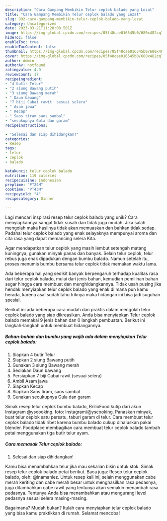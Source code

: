 ```yaml
---
description: "Cara Gampang Membikin Telur ceplok balado yang Lezat"
title: "Cara Gampang Membikin Telur ceplok balado yang Lezat"
slug: 992-cara-gampang-membikin-telur-ceplok-balado-yang-lezat
category: Uncategorized
date: 2023-03-21T11:28:08.501Z
image: https://img-global.cpcdn.com/recipes/05f48cae016545b0/680x482cq70/telur-ceplok-balado-foto-resep-utama.jpg
hideToc: false
enableToc: true
enableTocContent: false
thumbnail: https://img-global.cpcdn.com/recipes/05f48cae016545b0/680x482cq70/telur-ceplok-balado-foto-resep-utama.jpg
cover: https://img-global.cpcdn.com/recipes/05f48cae016545b0/680x482cq70/telur-ceplok-balado-foto-resep-utama.jpg
author: Admin
authorAv: notfound
ratingvalue: 4.9
reviewcount: 17
recipeingredient:
- "4 butir Telur"
- "2 siung Bawang putih"
- "3 siung Bawang merah"
- " Daun bawang"
- "7 biji Cabai rawit  sesuai selera"
- " Asam jawa"
- " Kecap"
- " Saos tiram saos sambal"
- "secukupnya Gula dan garam"
recipeinstructions:

- "Selesai dan siap dihidangkan!"
categories:
- Resep
tags:
- telur
- ceplok
- balado

katakunci: telur ceplok balado 
nutrition: 119 calories
recipecuisine: Indonesian
preptime: "PT24M"
cooktime: "PT43M"
recipeyield: "4"
recipecategory: Dinner

---
```





Lagi mencari inspirasi resep telur ceplok balado yang unik? Cara menyiapkannya sangat tidak susah dan tidak juga mudah. Jika salah mengolah maka hasilnya tidak akan memuaskan dan bahkan tidak sedap. Padahal telur ceplok balado yang enak selayaknya mempunyai aroma dan cita rasa yang dapat memancing selera Kita.





Agar mendapatkan telur ceplok yang masih lembut setengah matang kuningnya, gunakan minyak panas dan banyak. Selain telur ceplok, telur rebus juga enak dipadukan dengan bumbu balado. Namun setelah itu, proses menumis bumbu bersama telur ceplok tidak memakan waktu lama.

Ada beberapa hal yang sedikit banyak berpengaruh terhadap kualitas rasa dari telur ceplok balado, mulai dari jenis bahan, kemudian pemilihan bahan segar hingga cara membuat dan menghidangkannya. Tidak usah pusing jika hendak menyiapkan telur ceplok balado yang enak di mana pun kamu berada, karena asal sudah tahu triknya maka hidangan ini bisa jadi suguhan spesial.






Berikut ini ada beberapa cara mudah dan praktis dalam mengolah telur ceplok balado yang siap dikreasikan. Anda bisa menyiapkan Telur ceplok balado memakai 9 jenis bahan dan 0 langkah pembuatan. Berikut ini langkah-langkah untuk membuat hidangannya.

<!--inarticleads1-->

##### Bahan-bahan dan bumbu yang wajib ada dalam menyiapkan Telur ceplok balado:

1. Siapkan 4 butir Telur
1. Siapkan 2 siung Bawang putih
1. Gunakan 3 siung Bawang merah
1. Sediakan  Daun bawang
1. Persiapkan 7 biji Cabai rawit  (sesuai selera)
1. Ambil  Asam jawa
1. Siapkan  Kecap
1. Siapkan  Saos tiram, saos sambal
1. Gunakan secukupnya Gula dan garam


Simak resep telur ceplok bumbu balado, BrilioFood kutip dari akun Instagram @yscooking. foto: Instagram/@yscooking. Panaskan minyak, buat telur ceplok satu persatu, taburi garam di telur. Cara membuat telur ceplok balado tidak ribet karena bumbu balado cukup dihaluskan pakai blender. Foodplace membagikan cara membuat telur ceplok balado tambah petai menggunakan tiga butir telur ayam. 

<!--inarticleads2-->

##### Cara memasak Telur ceplok balado:


1. Selesai dan siap dihidangkan!

Kamu bisa menambahkan telur jika mau sekalian bikin untuk stok. Simak resep telur ceplok balado petai berikut. Baca juga: Resep telur ceplok balado, oleh: @inamaniez. Untuk resep kali ini, selain menggunakan cabe merah keriting dan cabe merah besar untuk menghasilkan rasa pedasnya, juga ditambahkan cabe rawit yang tentunya akan semakin menambah rasa pedasnya. Tentunya Anda bisa menambahkan atau mengurangi level pedasnya sesuai selera masing-masing. 

Bagaimana? Mudah bukan? Itulah cara menyiapkan telur ceplok balado yang bisa kamu praktikkan di rumah. Selamat mencoba!
